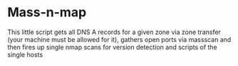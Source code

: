 # Mass-n-map
This little script gets all DNS A records for a given zone via zone transfer (your machine must be allowed for it), gathers open ports via massscan and then fires up single nmap scans for version detection and scripts of the single hosts
